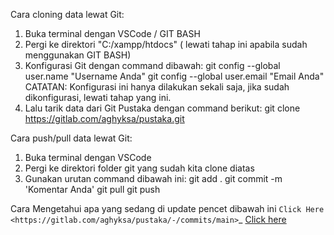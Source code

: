 Cara cloning data lewat Git:
1. Buka terminal dengan VSCode / GIT BASH
2. Pergi ke direktori "C:/xampp/htdocs" ( lewati tahap ini apabila sudah menggunakan GIT BASH)
3. Konfigurasi Git dengan command dibawah:
git config --global user.name "Username Anda"
git config --global user.email "Email Anda"
CATATAN: Konfigurasi ini hanya dilakukan sekali saja, jika sudah dikonfigurasi, lewati tahap yang ini.
4. Lalu tarik data dari Git Pustaka dengan command berikut:
git clone https://gitlab.com/aghyksa/pustaka.git 

Cara push/pull data lewat Git:
1. Buka terminal dengan VSCode
2. Pergi ke direktori folder git yang sudah kita clone diatas
3. Gunakan urutan command dibawah ini:
git add .
git commit -m 'Komentar Anda'
git pull
git push

Cara Mengetahui apa yang sedang di update pencet dibawah ini
`Click Here <https://gitlab.com/aghyksa/pustaka/-/commits/main>`_
[Click here](https://gitlab.com/aghyksa/pustaka/-/commits/main)